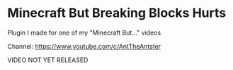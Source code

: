 # Minecraft But Breaking Blocks Hurts
 Plugin I made for one of my "Minecraft But..." videos
 
 Channel: https://www.youtube.com/c/AntTheAntster
 
 VIDEO NOT YET RELEASED
